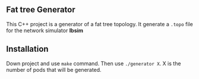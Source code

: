## Fat tree Generator
This C++ project is a generator of a fat tree topology. It generate a `.topo` file for the network simulator **Ibsim**

## Installation 
Down project and use `make` command. Then use `./generator X`. X is the number of pods that will be generated.
